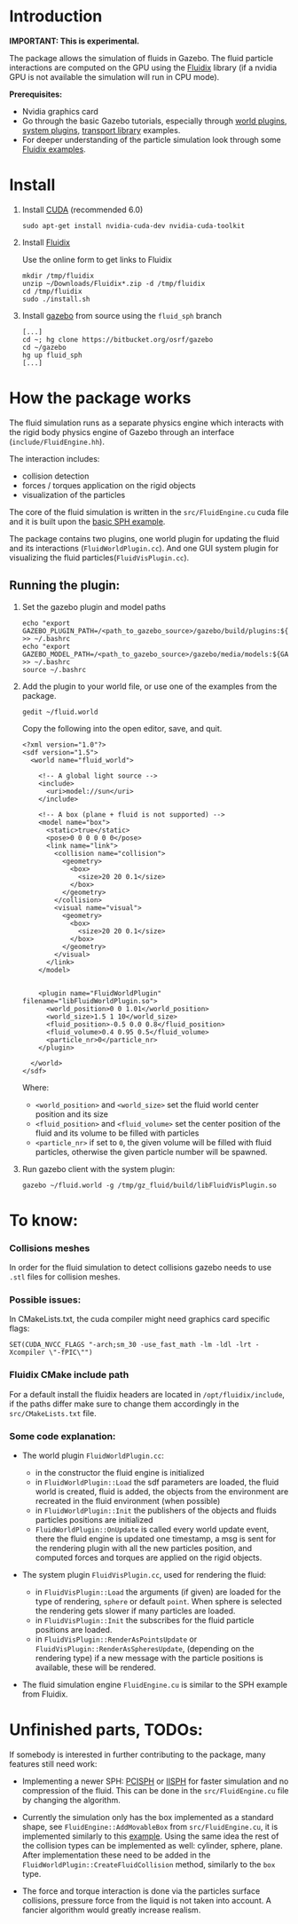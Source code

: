 # Introduction

**IMPORTANT: This is experimental.**

The package allows the simulation of fluids in Gazebo. The fluid particle
interactions are computed on the GPU using the
[Fluidix](http://onezero.ca/documentation/) library (if a nvidia GPU is not
available the simulation will run in CPU mode).

**Prerequisites:**

  * Nvidia graphics card
  * Go through the basic Gazebo tutorials, especially through [world plugins](http://gazebosim.org/tutorials?tut=plugins_world), [system plugins](http://gazebosim.org/tutorials?tut=system_plugin), [transport library](http://gazebosim.org/tutorials?cat=transport) examples.
 * For deeper understanding of the particle simulation look through some [Fluidix examples](http://onezero.ca/sample/?id=general_basic).

# Install

1. Install [CUDA](https://developer.nvidia.com/cuda-downloads) (recommended 6.0)

    ~~~
    sudo apt-get install nvidia-cuda-dev nvidia-cuda-toolkit
    ~~~

1. Install [Fluidix](http://onezero.ca/downloads/)

    Use the online form to get links to Fluidix

    ~~~
    mkdir /tmp/fluidix
    unzip ~/Downloads/Fluidix*.zip -d /tmp/fluidix
    cd /tmp/fluidix
    sudo ./install.sh
    ~~~

1. Install [gazebo](http://gazebosim.org/tutorials?cat=install) from source using the `fluid_sph` branch

    ~~~
    [...]
    cd ~; hg clone https://bitbucket.org/osrf/gazebo
    cd ~/gazebo
    hg up fluid_sph
    [...]
    ~~~

# How the package works

The fluid simulation runs as a separate physics engine which interacts with
the rigid body physics engine of Gazebo through an interface
(`include/FluidEngine.hh`). 

The interaction includes:
 * collision detection
 * forces / torques application on the rigid objects
 * visualization of the particles

The core of the fluid simulation is written in the `src/FluidEngine.cu` cuda file and it is built upon the [basic SPH example](http://onezero.ca/sample/?id=general_sph).

The package contains two plugins, one world plugin for updating the fluid and its interactions (`FluidWorldPlugin.cc`). And one GUI system plugin for visualizing the fluid particles(`FluidVisPlugin.cc`).

## Running the plugin:

1. Set the gazebo plugin and model paths

    ~~~
    echo "export GAZEBO_PLUGIN_PATH=/<path_to_gazebo_source>/gazebo/build/plugins:${GAZEBO_PLUGIN_PATH}" >> ~/.bashrc
    echo "export GAZEBO_MODEL_PATH=/<path_to_gazebo_source>/gazebo/media/models:${GAZEBO_MODEL_PATH}" >> ~/.bashrc
    source ~/.bashrc
    ~~~

1. Add the plugin to your world file, or use one of the examples from the package.

    ~~~
    gedit ~/fluid.world
    ~~~

    Copy the following into the open editor, save, and quit.

    ~~~
    <?xml version="1.0"?>
    <sdf version="1.5">
      <world name="fluid_world">
    
        <!-- A global light source -->
        <include>
          <uri>model://sun</uri>
        </include>
    
        <!-- A box (plane + fluid is not supported) -->
        <model name="box">
          <static>true</static>
          <pose>0 0 0 0 0 0</pose>
          <link name="link">
            <collision name="collision">
              <geometry>
                <box>
                  <size>20 20 0.1</size>
                </box>
              </geometry>
            </collision>
            <visual name="visual">
              <geometry>
                <box>
                  <size>20 20 0.1</size>
                </box>
              </geometry>
            </visual>
          </link>
        </model>
    
    
        <plugin name="FluidWorldPlugin" filename="libFluidWorldPlugin.so">
          <world_position>0 0 1.01</world_position>
          <world_size>1.5 1 10</world_size>
          <fluid_position>-0.5 0.0 0.8</fluid_position>
          <fluid_volume>0.4 0.95 0.5</fluid_volume>
          <particle_nr>0</particle_nr>
        </plugin>
    
      </world>
    </sdf>
    ~~~
    
    Where:
      * `<world_position>` and `<world_size>` set the fluid world center position and its size
      * `<fluid_position>` and `<fluid_volume>` set the center position of the fluid and its volume to be filled with particles
      * `<particle_nr>` if set to `0`, the given volume will be filled with fluid particles, otherwise the given particle number will be spawned.
    
    
1. Run gazebo client with the system plugin:

    ~~~
    gazebo ~/fluid.world -g /tmp/gz_fluid/build/libFluidVisPlugin.so
    ~~~

# To know:

### Collisions meshes

In order for the fluid simulation to detect collisions gazebo needs to use `.stl` files for collision meshes.


### Possible issues:

In CMakeLists.txt, the cuda compiler might need graphics card specific flags:

  `SET(CUDA_NVCC_FLAGS "-arch;sm_30 -use_fast_math -lm -ldl -lrt -Xcompiler \"-fPIC\"")`
  
### Fluidix CMake include path

For a default install the fluidix headers are located in `/opt/fluidix/include`, if the paths differ make sure to change them accordingly in the `src/CMakeLists.txt` file.
  
### Some code explanation:

 * The world plugin `FluidWorldPlugin.cc`:
    * in the constructor the fluid engine is initialized
    * in `FluidWorldPlugin::Load` the sdf parameters are loaded, the fluid world is created, fluid is added, the objects from the environment are recreated in the fluid environment (when possible)
    * in `FluidWorldPlugin::Init` the publishers of the objects and fluids particles positions are initialized
    * `FluidWorldPlugin::OnUpdate` is called every world update event, there the fluid engine is updated one timestamp, a msg is sent for the rendering plugin with all the new particles position, and computed forces and torques are applied on the rigid objects.

 * The system plugin `FluidVisPlugin.cc`, used for rendering the fluid:
    * in `FluidVisPlugin::Load` the arguments (if given) are loaded for the type of rendering, `sphere` or default `point`. When sphere is selected the rendering gets slower if many particles are loaded.
    * in `FluidVisPlugin::Init` the subscribes for the fluid particle positions are loaded.
    * in `FluidVisPlugin::RenderAsPointsUpdate` or `FluidVisPlugin::RenderAsSpheresUpdate`, (depending on the rendering type) if a new message with the particle positions is available, these will be rendered.

 * The fluid simulation engine `FluidEngine.cu` is similar to the SPH example from Fluidix.



# Unfinished parts, TODOs:
If somebody is interested in further contributing to the package, many features still need work:

 * Implementing a newer SPH: [PCISPH](https://sph-sjtu-f06.googlecode.com/files/a40-solenthaler.pdf) or [IISPH](http://cg.informatik.uni-freiburg.de/publications/2013_TVCG_IISPH.pdf) for faster simulation and no compression of the fluid. This can be done in the `src/FluidEngine.cu` file by changing the algorithm.

 * Currently the simulation only has the box implemented as a standard shape, see `FluidEngine::AddMovableBox` from `src/FluidEngine.cu`, it is implemented similarly to this [example](http://onezero.ca/sample/?id=init_manual). Using the same idea the rest of the collision types can be implemented as well: cylinder, sphere, plane. After implementation these need to be added in the `FluidWorldPlugin::CreateFluidCollision` method, similarly to the `box` type.

 * The force and torque interaction is done via the particles surface collisions, pressure force from the liquid is not taken into account. A fancier algorithm would greatly increase realism.
